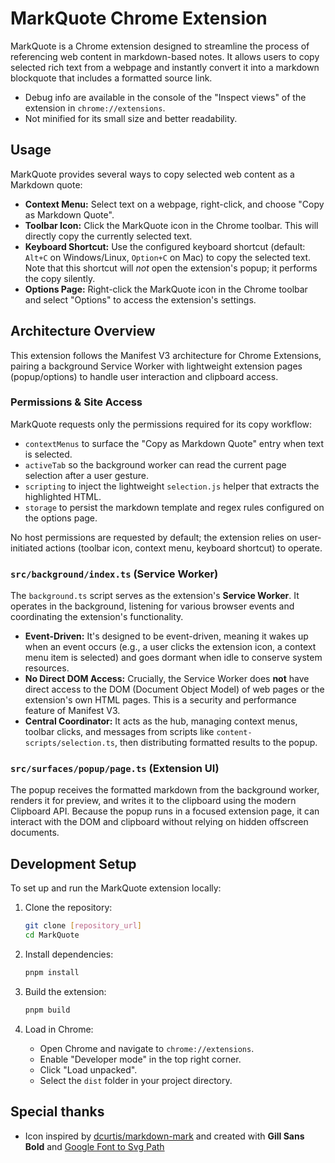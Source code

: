 # MarkQuote Chrome Extension

MarkQuote is a Chrome extension designed to streamline the process of referencing web content in markdown-based notes. It allows users to copy selected rich text from a webpage and instantly convert it into a markdown blockquote that includes a formatted source link.

- Debug info are available in the console of the "Inspect views" of the extension in `chrome://extensions`.
- Not minified for its small size and better readability.

## Usage

MarkQuote provides several ways to copy selected web content as a Markdown quote:

- **Context Menu:** Select text on a webpage, right-click, and choose "Copy as Markdown Quote".
- **Toolbar Icon:** Click the MarkQuote icon in the Chrome toolbar. This will directly copy the currently selected text.
- **Keyboard Shortcut:** Use the configured keyboard shortcut (default: `Alt+C` on Windows/Linux, `Option+C` on Mac) to copy the selected text. Note that this shortcut will _not_ open the extension's popup; it performs the copy silently.
- **Options Page:** Right-click the MarkQuote icon in the Chrome toolbar and select "Options" to access the extension's settings.

## Architecture Overview

This extension follows the Manifest V3 architecture for Chrome Extensions, pairing a background Service Worker with lightweight extension pages (popup/options) to handle user interaction and clipboard access.

### Permissions & Site Access

MarkQuote requests only the permissions required for its copy workflow:

- `contextMenus` to surface the "Copy as Markdown Quote" entry when text is selected.
- `activeTab` so the background worker can read the current page selection after a user gesture.
- `scripting` to inject the lightweight `selection.js` helper that extracts the highlighted HTML.
- `storage` to persist the markdown template and regex rules configured on the options page.

No host permissions are requested by default; the extension relies on user-initiated actions (toolbar icon, context menu, keyboard shortcut) to operate.

### `src/background/index.ts` (Service Worker)

The `background.ts` script serves as the extension's **Service Worker**. It operates in the background, listening for various browser events and coordinating the extension's functionality.

- **Event-Driven:** It's designed to be event-driven, meaning it wakes up when an event occurs (e.g., a user clicks the extension icon, a context menu item is selected) and goes dormant when idle to conserve system resources.
- **No Direct DOM Access:** Crucially, the Service Worker does **not** have direct access to the DOM (Document Object Model) of web pages or the extension's own HTML pages. This is a security and performance feature of Manifest V3.
- **Central Coordinator:** It acts as the hub, managing context menus, toolbar clicks, and messages from scripts like `content-scripts/selection.ts`, then distributing formatted results to the popup.

### `src/surfaces/popup/page.ts` (Extension UI)

The popup receives the formatted markdown from the background worker, renders it for preview, and writes it to the clipboard using the modern Clipboard API. Because the popup runs in a focused extension page, it can interact with the DOM and clipboard without relying on hidden offscreen documents.

## Development Setup

To set up and run the MarkQuote extension locally:

1. Clone the repository:

   ```bash
   git clone [repository_url]
   cd MarkQuote
   ```

2. Install dependencies:

   ```bash
   pnpm install
   ```

3. Build the extension:

   ```bash
   pnpm build
   ```

4. Load in Chrome:
   - Open Chrome and navigate to `chrome://extensions`.
   - Enable "Developer mode" in the top right corner.
   - Click "Load unpacked".
   - Select the `dist` folder in your project directory.

## Special thanks

- Icon inspired by [dcurtis/markdown-mark](https://github.com/dcurtis/markdown-mark) and created with **Gill Sans Bold** and [Google Font to Svg Path](https://danmarshall.github.io/google-font-to-svg-path/)
